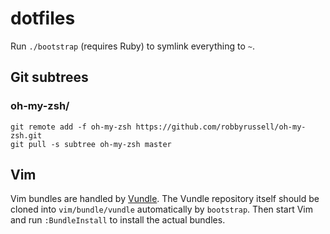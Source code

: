 # dotfiles

Run `./bootstrap` (requires Ruby) to symlink everything to `~`.


## Git subtrees

### oh-my-zsh/

    git remote add -f oh-my-zsh https://github.com/robbyrussell/oh-my-zsh.git
    git pull -s subtree oh-my-zsh master


## Vim

Vim bundles are handled by [Vundle](http://github.com/gmarik/vundle).
The Vundle repository itself should be cloned into `vim/bundle/vundle`
automatically by `bootstrap`. Then start Vim and run `:BundleInstall` to
install the actual bundles.
